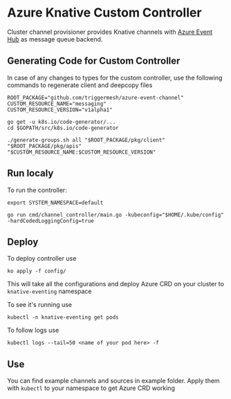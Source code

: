 # Azure Knative Custom Controller

Cluster channel provisioner provides Knative channels with [Azure Event Hub](https://docs.microsoft.com/en-us/azure/event-hubs/) as message queue backend.

## Generating Code for Custom Controller 
In case of any changes to types for the custom controller, use the following commands to regenerate client and deepcopy files

```
ROOT_PACKAGE="github.com/triggermesh/azure-event-channel"
CUSTOM_RESOURCE_NAME="messaging"
CUSTOM_RESOURCE_VERSION="v1alpha1"

go get -u k8s.io/code-generator/...
cd $GOPATH/src/k8s.io/code-generator

./generate-groups.sh all "$ROOT_PACKAGE/pkg/client" "$ROOT_PACKAGE/pkg/apis" "$CUSTOM_RESOURCE_NAME:$CUSTOM_RESOURCE_VERSION"

```

## Run localy 

To run the controller:
```
export SYSTEM_NAMESPACE=default
```

``` 
go run cmd/channel_controller/main.go -kubeconfig="$HOME/.kube/config" -hardCodedLoggingConfig=true
```

## Deploy

To deploy controller use 
```
ko apply -f config/
```
This will take all the configurations and deploy Azure CRD on your cluster to `knative-eventing` namespace

To see it's running use 
```
kubectl -n knative-eventing get pods
```
To follow logs use 
```
kubectl logs --tail=50 <name of your pod here> -f 
```

## Use

You can find example channels and sources in example folder. Apply them with `kubectl` to your namespace to get Azure CRD working